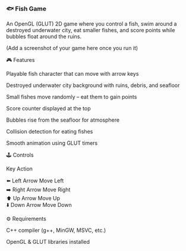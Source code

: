 <h3> 🐟 Fish Game </h3>
An OpenGL (GLUT) 2D game where you control a fish, swim around a destroyed underwater city, eat smaller fishes, and score points while bubbles float around the ruins.


(Add a screenshot of your game here once you run it)

🎮 Features

Playable fish character that can move with arrow keys

Destroyed underwater city background with ruins, debris, and seafloor

Small fishes move randomly – eat them to gain points

Score counter displayed at the top

Bubbles rise from the seafloor for atmosphere

Collision detection for eating fishes

Smooth animation using GLUT timers

🕹️ Controls<br>

Key	Action<br>

⬅️ Left Arrow	Move Left <br>
➡️ Right Arrow	Move Right <br>
⬆️ Up Arrow	Move Up<br>
⬇️ Down Arrow	Move Down<br>

⚙️ Requirements

C++ compiler (g++, MinGW, MSVC, etc.)<br>

OpenGL & GLUT libraries installed

